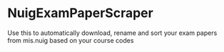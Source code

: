 # NuigExamPaperScraper
Use this to automatically download, rename and sort your exam papers from mis.nuig based on your course codes
